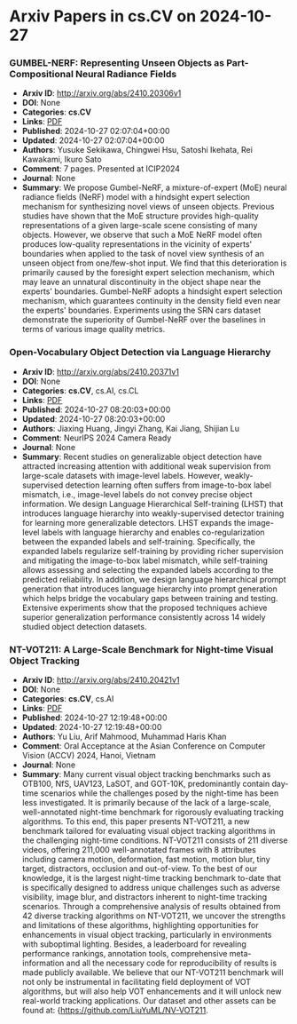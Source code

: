 # Arxiv Papers in cs.CV on 2024-10-27
### GUMBEL-NERF: Representing Unseen Objects as Part-Compositional Neural Radiance Fields
- **Arxiv ID**: http://arxiv.org/abs/2410.20306v1
- **DOI**: None
- **Categories**: **cs.CV**
- **Links**: [PDF](http://arxiv.org/pdf/2410.20306v1)
- **Published**: 2024-10-27 02:07:04+00:00
- **Updated**: 2024-10-27 02:07:04+00:00
- **Authors**: Yusuke Sekikawa, Chingwei Hsu, Satoshi Ikehata, Rei Kawakami, Ikuro Sato
- **Comment**: 7 pages. Presented at ICIP2024
- **Journal**: None
- **Summary**: We propose Gumbel-NeRF, a mixture-of-expert (MoE) neural radiance fields (NeRF) model with a hindsight expert selection mechanism for synthesizing novel views of unseen objects. Previous studies have shown that the MoE structure provides high-quality representations of a given large-scale scene consisting of many objects. However, we observe that such a MoE NeRF model often produces low-quality representations in the vicinity of experts' boundaries when applied to the task of novel view synthesis of an unseen object from one/few-shot input. We find that this deterioration is primarily caused by the foresight expert selection mechanism, which may leave an unnatural discontinuity in the object shape near the experts' boundaries. Gumbel-NeRF adopts a hindsight expert selection mechanism, which guarantees continuity in the density field even near the experts' boundaries. Experiments using the SRN cars dataset demonstrate the superiority of Gumbel-NeRF over the baselines in terms of various image quality metrics.



### Open-Vocabulary Object Detection via Language Hierarchy
- **Arxiv ID**: http://arxiv.org/abs/2410.20371v1
- **DOI**: None
- **Categories**: **cs.CV**, cs.AI, cs.CL
- **Links**: [PDF](http://arxiv.org/pdf/2410.20371v1)
- **Published**: 2024-10-27 08:20:03+00:00
- **Updated**: 2024-10-27 08:20:03+00:00
- **Authors**: Jiaxing Huang, Jingyi Zhang, Kai Jiang, Shijian Lu
- **Comment**: NeurIPS 2024 Camera Ready
- **Journal**: None
- **Summary**: Recent studies on generalizable object detection have attracted increasing attention with additional weak supervision from large-scale datasets with image-level labels. However, weakly-supervised detection learning often suffers from image-to-box label mismatch, i.e., image-level labels do not convey precise object information. We design Language Hierarchical Self-training (LHST) that introduces language hierarchy into weakly-supervised detector training for learning more generalizable detectors. LHST expands the image-level labels with language hierarchy and enables co-regularization between the expanded labels and self-training. Specifically, the expanded labels regularize self-training by providing richer supervision and mitigating the image-to-box label mismatch, while self-training allows assessing and selecting the expanded labels according to the predicted reliability. In addition, we design language hierarchical prompt generation that introduces language hierarchy into prompt generation which helps bridge the vocabulary gaps between training and testing. Extensive experiments show that the proposed techniques achieve superior generalization performance consistently across 14 widely studied object detection datasets.



### NT-VOT211: A Large-Scale Benchmark for Night-time Visual Object Tracking
- **Arxiv ID**: http://arxiv.org/abs/2410.20421v1
- **DOI**: None
- **Categories**: **cs.CV**, cs.AI
- **Links**: [PDF](http://arxiv.org/pdf/2410.20421v1)
- **Published**: 2024-10-27 12:19:48+00:00
- **Updated**: 2024-10-27 12:19:48+00:00
- **Authors**: Yu Liu, Arif Mahmood, Muhammad Haris Khan
- **Comment**: Oral Acceptance at the Asian Conference on Computer Vision (ACCV)
  2024, Hanoi, Vietnam
- **Journal**: None
- **Summary**: Many current visual object tracking benchmarks such as OTB100, NfS, UAV123, LaSOT, and GOT-10K, predominantly contain day-time scenarios while the challenges posed by the night-time has been less investigated. It is primarily because of the lack of a large-scale, well-annotated night-time benchmark for rigorously evaluating tracking algorithms. To this end, this paper presents NT-VOT211, a new benchmark tailored for evaluating visual object tracking algorithms in the challenging night-time conditions. NT-VOT211 consists of 211 diverse videos, offering 211,000 well-annotated frames with 8 attributes including camera motion, deformation, fast motion, motion blur, tiny target, distractors, occlusion and out-of-view. To the best of our knowledge, it is the largest night-time tracking benchmark to-date that is specifically designed to address unique challenges such as adverse visibility, image blur, and distractors inherent to night-time tracking scenarios. Through a comprehensive analysis of results obtained from 42 diverse tracking algorithms on NT-VOT211, we uncover the strengths and limitations of these algorithms, highlighting opportunities for enhancements in visual object tracking, particularly in environments with suboptimal lighting. Besides, a leaderboard for revealing performance rankings, annotation tools, comprehensive meta-information and all the necessary code for reproducibility of results is made publicly available. We believe that our NT-VOT211 benchmark will not only be instrumental in facilitating field deployment of VOT algorithms, but will also help VOT enhancements and it will unlock new real-world tracking applications. Our dataset and other assets can be found at: {https://github.com/LiuYuML/NV-VOT211.



